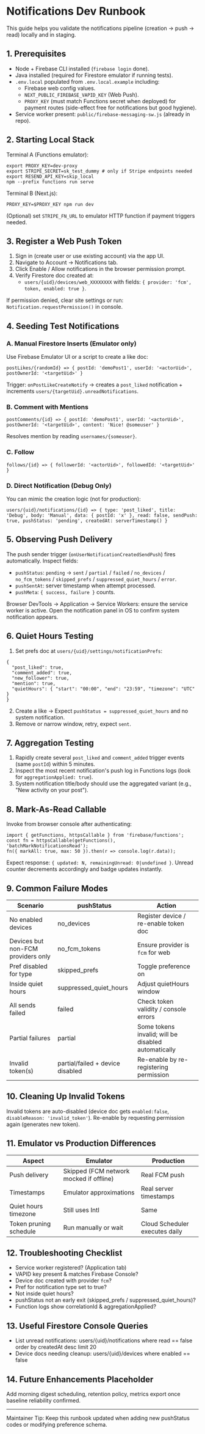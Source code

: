 # Notifications Dev Runbook

This guide helps you validate the notifications pipeline (creation → push → read) locally and in staging.

## 1. Prerequisites

- Node + Firebase CLI installed (`firebase login` done).
- Java installed (required for Firestore emulator if running tests).
- `.env.local` populated from `.env.local.example` including:
  - Firebase web config values.
  - `NEXT_PUBLIC_FIREBASE_VAPID_KEY` (Web Push).
  - `PROXY_KEY` (must match Functions secret when deployed) for payment routes (side-effect free for notifications but good hygiene).
- Service worker present: `public/firebase-messaging-sw.js` (already in repo).

## 2. Starting Local Stack

Terminal A (Functions emulator):

```
export PROXY_KEY=dev-proxy
export STRIPE_SECRET=sk_test_dummy # only if Stripe endpoints needed
export RESEND_API_KEY=skip_local
npm --prefix functions run serve
```

Terminal B (Next.js):

```
PROXY_KEY=$PROXY_KEY npm run dev
```

(Optional) set `STRIPE_FN_URL` to emulator HTTP function if payment triggers needed.

## 3. Register a Web Push Token

1. Sign in (create user or use existing account) via the app UI.
2. Navigate to Account → Notifications tab.
3. Click Enable / Allow notifications in the browser permission prompt.
4. Verify Firestore doc created at:
   - `users/{uid}/devices/web_XXXXXXXX` with fields: `{ provider: 'fcm', token, enabled: true }`.

If permission denied, clear site settings or run: `Notification.requestPermission()` in console.

## 4. Seeding Test Notifications

### A. Manual Firestore Inserts (Emulator only)

Use Firebase Emulator UI or a script to create a like doc:

```
postLikes/{randomId} => { postId: 'demoPost1', userId: '<actorUid>', postOwnerId: '<targetUid>' }
```

Trigger: `onPostLikeCreateNotify` → creates a `post_liked` notification + increments `users/{targetUid}.unreadNotifications`.

### B. Comment with Mentions

```
postComments/{id} => { postId: 'demoPost1', userId: '<actorUid>', postOwnerId: '<targetUid>', content: 'Nice! @someuser' }
```

Resolves mention by reading `usernames/{someuser}`.

### C. Follow

```
follows/{id} => { followerId: '<actorUid>', followedId: '<targetUid>' }
```

### D. Direct Notification (Debug Only)

You can mimic the creation logic (not for production):

```
users/{uid}/notifications/{id} => { type: 'post_liked', title: 'Debug', body: 'Manual', data: { postId: 'x' }, read: false, sendPush: true, pushStatus: 'pending', createdAt: serverTimestamp() }
```

## 5. Observing Push Delivery

The push sender trigger (`onUserNotificationCreatedSendPush`) fires automatically. Inspect fields:

- `pushStatus`: `pending` → `sent` / `partial` / `failed` / `no_devices` / `no_fcm_tokens` / `skipped_prefs` / `suppressed_quiet_hours` / `error`.
- `pushSentAt`: server timestamp when attempt processed.
- `pushMeta`: `{ success, failure }` counts.

Browser DevTools → Application → Service Workers: ensure the service worker is active.
Open the notification panel in OS to confirm system notification appears.

## 6. Quiet Hours Testing

1. Set prefs doc at `users/{uid}/settings/notificationPrefs`:

```
{
  "post_liked": true,
  "comment_added": true,
  "new_follower": true,
  "mention": true,
  "quietHours": { "start": "00:00", "end": "23:59", "timezone": "UTC" }
}
```

2. Create a like → Expect `pushStatus = suppressed_quiet_hours` and no system notification.
3. Remove or narrow window, retry, expect `sent`.

## 7. Aggregation Testing

1. Rapidly create several `post_liked` and `comment_added` trigger events (same `postId`) within 5 minutes.
2. Inspect the most recent notification's push log in Functions logs (look for `aggregationApplied: true`).
3. System notification title/body should use the aggregated variant (e.g., "New activity on your post").

## 8. Mark-As-Read Callable

Invoke from browser console after authenticating:

```
import { getFunctions, httpsCallable } from 'firebase/functions';
const fn = httpsCallable(getFunctions(), 'batchMarkNotificationsRead');
fn({ markAll: true, max: 50 }).then(r => console.log(r.data));
```

Expect response: `{ updated: N, remainingUnread: 0|undefined }`.
Unread counter decrements accordingly and badge updates instantly.

## 9. Common Failure Modes

| Scenario                           | pushStatus                       | Action                                              |
| ---------------------------------- | -------------------------------- | --------------------------------------------------- |
| No enabled devices                 | no_devices                       | Register device / re-enable token doc               |
| Devices but non-FCM providers only | no_fcm_tokens                    | Ensure provider is `fcm` for web                    |
| Pref disabled for type             | skipped_prefs                    | Toggle preference on                                |
| Inside quiet hours                 | suppressed_quiet_hours           | Adjust quietHours window                            |
| All sends failed                   | failed                           | Check token validity / console errors               |
| Partial failures                   | partial                          | Some tokens invalid; will be disabled automatically |
| Invalid token(s)                   | partial/failed + device disabled | Re-enable by re-registering permission              |

## 10. Cleaning Up Invalid Tokens

Invalid tokens are auto-disabled (device doc gets `enabled:false`, `disableReason: 'invalid_token'`). Re-enable by requesting permission again (generates new token).

## 11. Emulator vs Production Differences

| Aspect                 | Emulator                                | Production                     |
| ---------------------- | --------------------------------------- | ------------------------------ |
| Push delivery          | Skipped (FCM network mocked if offline) | Real FCM push                  |
| Timestamps             | Emulator approximations                 | Real server timestamps         |
| Quiet hours timezone   | Still uses Intl                         | Same                           |
| Token pruning schedule | Run manually or wait                    | Cloud Scheduler executes daily |

## 12. Troubleshooting Checklist

- Service worker registered? (Application tab)
- VAPID key present & matches Firebase Console?
- Device doc created with provider `fcm`?
- Pref for notification type set to true?
- Not inside quiet hours?
- pushStatus not an early exit (skipped_prefs / suppressed_quiet_hours)?
- Function logs show correlationId & aggregationApplied?

## 13. Useful Firestore Console Queries

- List unread notifications: users/{uid}/notifications where read == false order by createdAt desc limit 20
- Device docs needing cleanup: users/{uid}/devices where enabled == false

## 14. Future Enhancements Placeholder

Add morning digest scheduling, retention policy, metrics export once baseline reliability confirmed.

---

Maintainer Tip: Keep this runbook updated when adding new pushStatus codes or modifying preference schema.
